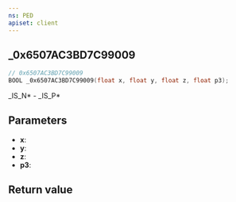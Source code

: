 ```yaml
---
ns: PED
apiset: client
---
```

## _0x6507AC3BD7C99009

```c
// 0x6507AC3BD7C99009
BOOL _0x6507AC3BD7C99009(float x, float y, float z, float p3);
```

_IS_N* - _IS_P*

## Parameters
* **x**:
* **y**:
* **z**:
* **p3**:

## Return value